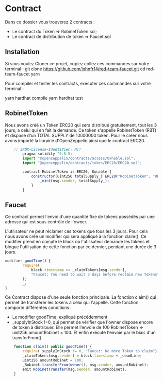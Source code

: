 # Contract

Dans ce dossier vous trouverez 2 contracts :

- Le contract du Token => RobinetToken.sol;
- Le contract de distribution de token => Faucet.sol

## Installation

Si vous voulez Cloner ce projet, copiez collez ces commandes sur votre terminal :
git clone https://github.com/johnfr14/red-team-faucet.git cd red-team-faucet yarn

Pour compiler et tester les contracts, executer ces commandes sur votre terminal :

yarn hardhat compile
yarn hardhat test

## RobinetToken

Nous avons créé un Token ERC20 qui sera distribué gratuitement, tout les 3 jours, a celui qui en fait la demande.
Ce token s'appelle RobinetToken (RBT) et dispose d'un TOTAL SUPPLY de 10000000 token.
Pour le créer nous avons importé la librairie d'OpenZeppelin ainsi que le contract ERC20.

```js
    // SPDX-License-Identifier: MIT
        pragma solidity ^0.8.5;
        import "@openzeppelin/contracts/access/Ownable.sol";
        import "@openzeppelin/contracts/token/ERC20/ERC20.sol";

        contract RobinetToken is ERC20, Ownable {
            constructor(uint256 totalSupply_) ERC20("RobinetToken", "RBT") {
                _mint(msg.sender, totalSupply_);
            }
        }
 ```

## Faucet

Ce contract permet l'envoi d'une quantité fixe de tokens possédés par une adresse qui est sous contrôle de l'owner.

L'utilisateur ne peut réclamer ces tokens que tous les 3 jours. Pour cela nous avons créé un modifier qui sera appliqué à la fonction claim().
Ce modifier prend en compte le block où l'utilisateur demande les tokens et bloque l'utilisation de cette fonction par ce dernier, pendant une durée de 3 jours.

```js
modifier goodTime() {
        require(
            block.timestamp >= _claimTokens[msg.sender],
            "Faucet: You need to wait 3 days before reclaim new Tokens"
        );
        _;
}
```

Ce Contract dispose d'une seule fonction principale. La fonction claim() qui permet de transférer les tokens à celui qui l'appelle.
Cette fonction comporte différentes conditions :

- Le modifier goodTime, expliqué précédemment
- _supplyInStock !=0, qui permet de vérifier que l'owner dispose encore de token à distribuer.
 Elle permet l'envoie de 100 RobinetToken => uint256 amountRobinet = 100.
 Et enfin exécute l'envoie par le biais d'un transferFrom().

```js
    function claim() public goodTime() {
        require(_supplyInStock != 0, "Faucet: No more Token to claim");
        _claimTokens[msg.sender] = block.timestamp + _deadLine;
        uint256 amountRobinet = 100;
        _Robinet.transferFrom(owner(), msg.sender, amountRobinet);
        emit RobinetTransfer(msg.sender, amountRobinet);
    }
```

